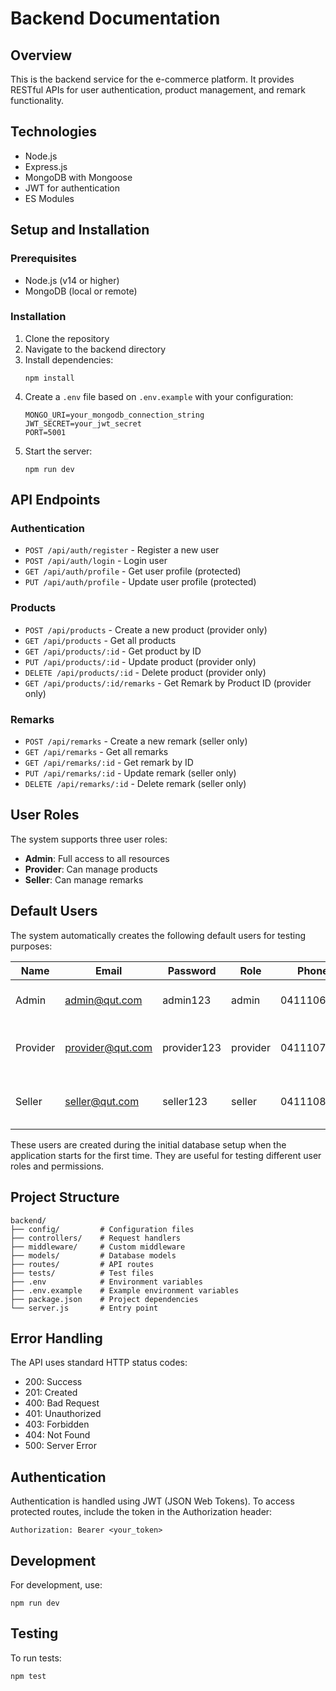 # Backend Documentation

## Overview
This is the backend service for the e-commerce platform. It provides RESTful APIs for user authentication, product management, and remark functionality.

## Technologies
- Node.js
- Express.js
- MongoDB with Mongoose
- JWT for authentication
- ES Modules

## Setup and Installation

### Prerequisites
- Node.js (v14 or higher)
- MongoDB (local or remote)

### Installation
1. Clone the repository
2. Navigate to the backend directory
3. Install dependencies:
   ```
   npm install
   ```
4. Create a `.env` file based on `.env.example` with your configuration:
   ```
   MONGO_URI=your_mongodb_connection_string
   JWT_SECRET=your_jwt_secret
   PORT=5001
   ```
5. Start the server:
   ```
   npm run dev
   ```

## API Endpoints

### Authentication
- `POST /api/auth/register` - Register a new user
- `POST /api/auth/login` - Login user
- `GET /api/auth/profile` - Get user profile (protected)
- `PUT /api/auth/profile` - Update user profile (protected)

### Products
- `POST /api/products` - Create a new product (provider only)
- `GET /api/products` - Get all products
- `GET /api/products/:id` - Get product by ID
- `PUT /api/products/:id` - Update product (provider only)
- `DELETE /api/products/:id` - Delete product (provider only)
- `GET /api/products/:id/remarks` - Get Remark by Product ID (provider only)

### Remarks
- `POST /api/remarks` - Create a new remark (seller only)
- `GET /api/remarks` - Get all remarks
- `GET /api/remarks/:id` - Get remark by ID
- `PUT /api/remarks/:id` - Update remark (seller only)
- `DELETE /api/remarks/:id` - Delete remark (seller only)

## User Roles
The system supports three user roles:
- **Admin**: Full access to all resources
- **Provider**: Can manage products
- **Seller**: Can manage remarks

## Default Users
The system automatically creates the following default users for testing purposes:

| Name | Email | Password | Role | Phone | Description |
|------|-------|----------|------|-------|-------------|
| Admin | admin@qut.com | admin123 | admin | 0411106666 | Full access to all resources |
| Provider | provider@qut.com | provider123 | provider | 0411107777 | Can create and manage products |
| Seller | seller@qut.com | seller123 | seller | 0411108888 | Can create and manage remarks |

These users are created during the initial database setup when the application starts for the first time. They are useful for testing different user roles and permissions.

## Project Structure
```
backend/
├── config/         # Configuration files
├── controllers/    # Request handlers
├── middleware/     # Custom middleware
├── models/         # Database models
├── routes/         # API routes
├── tests/          # Test files
├── .env            # Environment variables
├── .env.example    # Example environment variables
├── package.json    # Project dependencies
└── server.js       # Entry point
```

## Error Handling
The API uses standard HTTP status codes:
- 200: Success
- 201: Created
- 400: Bad Request
- 401: Unauthorized
- 403: Forbidden
- 404: Not Found
- 500: Server Error

## Authentication
Authentication is handled using JWT (JSON Web Tokens). To access protected routes, include the token in the Authorization header:
```
Authorization: Bearer <your_token>
```

## Development
For development, use:
```
npm run dev
```

## Testing
To run tests:
```
npm test
```


